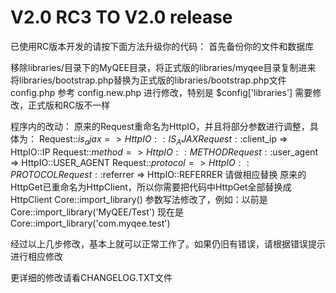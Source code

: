 V2.0 RC3 TO V2.0 release
====

已使用RC版本开发的请按下面方法升级你的代码：
首先备份你的文件和数据库


移除libraries/目录下的MyQEE目录，将正式版的libraries/myqee目录复制进来
将libraries/bootstrap.php替换为正式版的libraries/bootstrap.php文件
config.php 参考 config.new.php 进行修改，特别是 $config['libraries'] 需要修改，正式版和RC版不一样

程序内的改动：
原来的Request重命名为HttpIO，并且将部分参数进行调整，具体为：
   Request::$is_ajax    => HttpIO::IS_AJAX
   Request::$client_ip  => HttpIO::IP
   Request::$method     => HttpIO::METHOD
   Request::$user_agent => HttpIO::USER_AGENT
   Request::$protocol   => HttpIO::PROTOCOL
   Request::$referrer   => HttpIO::REFERRER
请做相应替换
原来的HttpGet已重命名为HttpClient，所以你需要把代码中HttpGet全部替换成HttpClient
Core::import_library() 参数写法修改了，例如：以前是 Core::import_library('MyQEE/Test') 现在是 Core::import_library('com.myqee.test')

经过以上几步修改，基本上就可以正常工作了。如果仍旧有错误，请根据错误提示进行相应修改


更详细的修改请看CHANGELOG.TXT文件